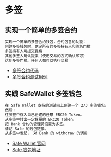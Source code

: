 
# 多签

## 实现一个简单的多签合约

``` markdown
实现一个简单的多签合约钱包，合约包含的功能：
创建多签钱包时，确定所有的多签持有人和签名门槛
多签持有人可提交提案
其他多签人确认提案（使用交易的方式确认即可）
达到多签门槛、任何人都可以执行交易
```

- [多签合约代码](https://github.com/CodingGeoff/Openspace-S3/blob/main/W6D2(2024.8.6)/src/MultisigWallet.sol)
- [多签合约测试用例](https://github.com/CodingGeoff/Openspace-S3/blob/main/W6D2(2024.8.6)/test/MultisigWallet.t.sol)



## 实践 SafeWallet 多签钱包

``` markdown
在 Safe Wallet 支持的测试网上创建一个 2/3 多签钱包。
然后：
往多签中存入自己创建的任意 ERC20 Token。
从多签中转出一定数量的 ERC20 Token。
把 Bank 合约的管理员设置为多签。
请贴 Safe 的钱包链接。
从多签中发起， 对 Bank 的 withdraw 的调用
```

- [Safe Wallet 官网](https://app.safe.global/new-safe/create?chain=sep)
- [Safe 钱包地址](https://sepolia.etherscan.io/address/0x91F070bfDBcED03D6128036E63b2eB1238639161)



